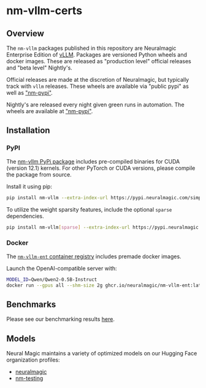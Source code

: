 # nm-vllm-certs


## Overview
The `nm-vllm` packages published in this repository are Neuralmagic Enterprise Edition of [vLLM](https://github.com/vllm-project/vllm). Packages are versioned Python wheels and docker images. These are released as "production level" official releases and "beta level" Nightly's.

Official releases are made at the discretion of Neuralmagic, but typically track with `vllm` releases. These wheels are available via "public pypi" as well as ["nm-pypi"](https://pypi.neuralmagic.com).

Nightly's are released every night given green runs in automation. The wheels are available at ["nm-pypi"](https://pypi.neuralmagic.com).


## Installation


### PyPI
The [nm-vllm PyPi package](https://pypi.neuralmagic.com/simple/nm-vllm/index.html) includes pre-compiled binaries for CUDA (version 12.1) kernels. For other PyTorch or CUDA versions, please compile the package from source.

Install it using pip:
```bash
pip install nm-vllm --extra-index-url https://pypi.neuralmagic.com/simple
```

To utilize the weight sparsity features, include the optional `sparse` dependencies.
```bash
pip install nm-vllm[sparse] --extra-index-url https://pypi.neuralmagic.com/simple
```


### Docker

The [`nm-vllm-ent` container registry](https://github.com/neuralmagic/nm-vllm-certs/pkgs/container/nm-vllm-ent) includes premade docker images.

Launch the OpenAI-compatible server with:

```bash
MODEL_ID=Qwen/Qwen2-0.5B-Instruct
docker run --gpus all --shm-size 2g ghcr.io/neuralmagic/nm-vllm-ent:latest --model $MODEL_ID
```


## Benchmarks

Please see our benchmarking results [here]( https://neuralmagic.github.io/nm-vllm-certs/dev/bench/).


## Models

Neural Magic maintains a variety of optimized models on our Hugging Face organization profiles:
- [neuralmagic](https://huggingface.co/neuralmagic)
- [nm-testing](https://huggingface.co/nm-testing)
